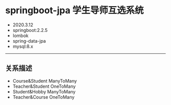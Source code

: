 
# springboot-jpa 学生导师互选系统
* 2020.3.12
* springboot:2.2.5 
* lombok 
* spring-data-jpa 
* mysql:8.x
---
## 关系描述
* Course&Student ManyToMany
* Teacher&Student OneToMany
* Student&Hobby ManyToMany
* Teacher&Course OneToMany


